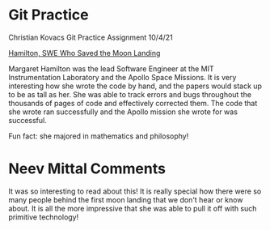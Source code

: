# Git Practice
Christian Kovacs Git Practice Assignment  10/4/21


[Hamilton, SWE Who Saved the Moon Landing](https://interestingengineering.com/margaret-hamilton-software-engineer-who-saved-the-moon-landing)


Margaret Hamilton was the lead Software Engineer at the MIT Instrumentation Laboratory and the Apollo Space Missions.  It is very interesting how she
wrote the code by hand, and the papers would stack up to be as tall as her.  She was able to track errors and bugs throughout the thousands of pages of code
and effectively corrected them.  The code that she wrote ran successfully and the Apollo mission she wrote for was successful.

Fun fact: she majored in mathematics and philosophy!


# Neev Mittal Comments
It was so interesting to read about this!  It is really special how there were so many people 
behind the first moon landing that we don't hear or know about. It is all the more impressive that she was able to pull it off with such primitive technology!
